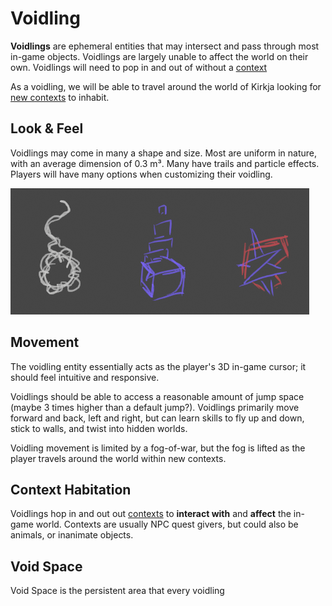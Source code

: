 # Voidling

**Voidlings** are ephemeral entities that may intersect and pass through most in-game objects. Voidlings are largely unable to affect the world on their own. Voidlings will need to pop in and out of  without a [context](../Context)  

As a voidling, we will be able to travel around the world of Kirkja looking for [new contexts](../Context) to inhabit.


## Look & Feel
Voidlings may come in many a shape and size. Most are uniform in nature, with an average dimension of 0.3 m³. Many have trails and particle effects. Players will have many options when customizing their voidling.

![voidling skins](docs/voidlings.png)

## Movement
The voidling entity essentially acts as the player's 3D in-game cursor; it should feel intuitive and responsive.

Voidlings should be able to access a reasonable amount of jump space (maybe 3 times higher than a default jump?). Voidlings primarily move forward and back, left and right, but can learn skills to fly up and down, stick to walls, and twist into hidden worlds.

Voidling movement is limited by a fog-of-war, but the fog is lifted as the player travels around the world within new contexts.

## Context Habitation
Voidlings hop in and out out [contexts](../Context) to **interact with** and **affect** the in-game world. Contexts are usually NPC quest givers, but could also be animals, or inanimate objects.

## Void Space
Void Space is the persistent area that every voidling

